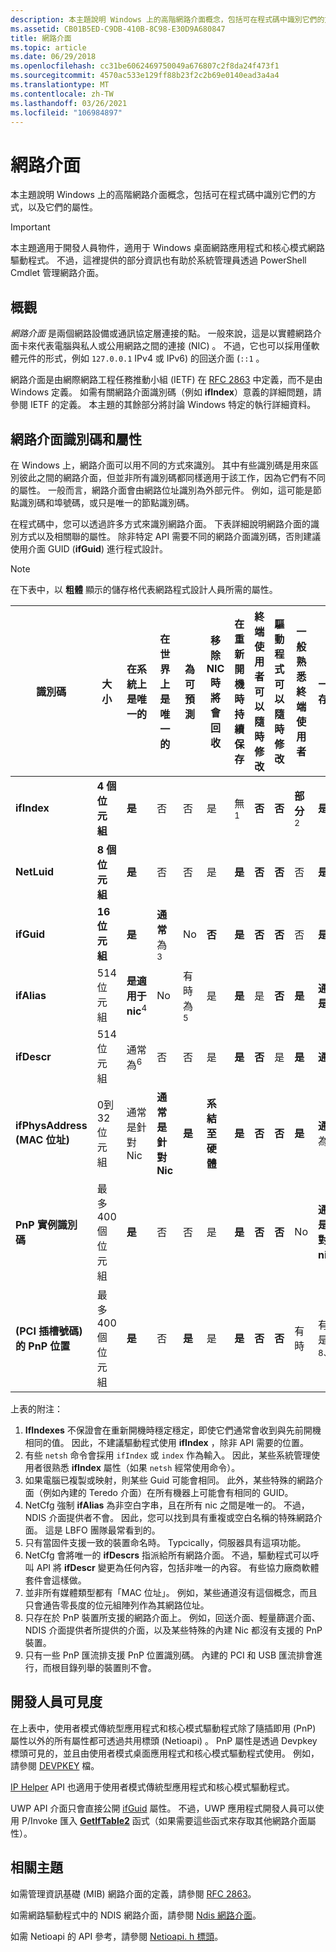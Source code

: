 ```yaml
---
description: 本主題說明 Windows 上的高階網路介面概念，包括可在程式碼中識別它們的方式，以及它們的屬性。
ms.assetid: CB01B5ED-C9DB-410B-8C98-E30D9A680847
title: 網路介面
ms.topic: article
ms.date: 06/29/2018
ms.openlocfilehash: cc31be6062469750049a676807c2f8da24f473f1
ms.sourcegitcommit: 4570ac533e129ff88b23f2c2b69e0140ead3a4a4
ms.translationtype: MT
ms.contentlocale: zh-TW
ms.lasthandoff: 03/26/2021
ms.locfileid: "106984897"
---
```

# <a name="network-interfaces"></a>網路介面

本主題說明 Windows 上的高階網路介面概念，包括可在程式碼中識別它們的方式，以及它們的屬性。 

> [!IMPORTANT]
> 本主題適用于開發人員物件，適用于 Windows 桌面網路應用程式和核心模式網路驅動程式。 不過，這裡提供的部分資訊也有助於系統管理員透過 PowerShell Cmdlet 管理網路介面。

## <a name="overview"></a>概觀

*網路介面* 是兩個網路設備或通訊協定層連接的點。 一般來說，這是以實體網路介面卡來代表電腦與私人或公用網路之間的連接 (NIC) 。 不過，它也可以採用僅軟體元件的形式，例如 `127.0.0.1` IPv4 或 IPv6) 的回送介面 (`::1` 。

網路介面是由網際網路工程任務推動小組 (IETF) 在 [RFC 2863](https://tools.ietf.org/html/rfc2863) 中定義，而不是由 Windows 定義。 如需有關網路介面識別碼（例如 **ifIndex**）意義的詳細問題，請參閱 IETF 的定義。 本主題的其餘部分將討論 Windows 特定的執行詳細資料。

## <a name="network-interface-identifiers-and-properties"></a>網路介面識別碼和屬性

在 Windows 上，網路介面可以用不同的方式來識別。 其中有些識別碼是用來區別彼此之間的網路介面，但並非所有識別碼都同樣適用于該工作，因為它們有不同的屬性。 一般而言，網路介面會由網路位址識別為外部元件。 例如，這可能是節點識別碼和埠號碼，或只是唯一的節點識別碼。 

在程式碼中，您可以透過許多方式來識別網路介面。 下表詳細說明網路介面的識別方式以及相關聯的屬性。 除非特定 API 需要不同的網路介面識別碼，否則建議使用介面 GUID (**ifGuid**) 進行程式設計。

> [!NOTE]
> 在下表中，以 **粗體** 顯示的儲存格代表網路程式設計人員所需的屬性。

| 識別碼 | 大小 | 在系統上是唯一的 | 在世界上是唯一的 | 為可預測 | 移除 NIC 時將會回收 | 在重新開機時持續保存 | 終端使用者可以隨時修改 | 驅動程式可以隨時修改 | 一般熟悉終端使用者 | 一律存在 |
| --- | --- | --- | --- | --- | --- | --- | --- | --- | --- | --- |
| **ifIndex** | **4 個位元組** | **是** | 否 | 否 | 是 | 無<sup>1</sup> | **否** | **否** | **部分**<sup>2</sup> | **是** |
| **NetLuid** | **8 個位元組** | **是** | 否 | 否 | 是 | **是** | **否** | **否** | 否 | **是** |
| **ifGuid** | **16位元組** | **是** | **通常** 為 <sup>3</sup> | No | **否** | **是** | **否** | **否** | 否 | **是** |
| **ifAlias** | 514位元組 | **是適用于 nic**<sup>4</sup> | No | 有時為<sup>5</sup> | 是 | **是** | 是 | **否** | **是** | **通常是**<sup>4</sup> |
| **ifDescr** | 514位元組 | 通常為<sup>6</sup> | 否 | 否 | 是 | **是** | **否** | 是 | **是** | **通常** |
| **ifPhysAddress (MAC 位址)**| 0到32位元組 | 通常是針對 Nic | **通常是針對 Nic** | **是** | **系結至硬體** | **是** | **否** | **否** | **是** | **通常** 為 <sup>7</sup> |
| **PnP 實例識別碼** | 最多400個位元組 | **是** | 否 | 否 | 是 | **是** | **否** | **否** | No | **通常是針對 nic**<sup>8</sup> |
| **(PCI 插槽號碼) 的 PnP 位置** | 最多400個位元組 | **是** | 否 | **是** | 是 | **是** | **否** | **否** | 有時 | 有時是<sup>8、9</sup> |

上表的附注：

1. **IfIndexes** 不保證會在重新開機時穩定穩定，即使它們通常會收到與先前開機相同的值。 因此，不建議驅動程式使用 **ifIndex** ，除非 API 需要的位置。
2. 有些 `netsh` 命令會採用 `ifIndex` 或 `index` 作為輸入。 因此，某些系統管理使用者很熟悉 **ifIndex** 屬性（如果 `netsh` 經常使用命令）。
3. 如果電腦已複製或映射，則某些 Guid 可能會相同。 此外，某些特殊的網路介面（例如內建的 Teredo 介面）在所有機器上可能會有相同的 GUID。
4. NetCfg 強制 **ifAlias** 為非空白字串，且在所有 nic 之間是唯一的。 不過，NDIS 介面提供者不會。 因此，您可以找到具有重複或空白名稱的特殊網路介面。 這是 LBFO 團隊最常看到的。
5. 只有當固件支援一致的裝置命名時。 Typcically，伺服器具有這項功能。
6. NetCfg 會將唯一的 **ifDescrs** 指派給所有網路介面。 不過，驅動程式可以呼叫 API 將 **ifDescr** 變更為任何內容，包括非唯一的內容。 有些協力廠商軟體套件會這樣做。
7. 並非所有媒體類型都有「MAC 位址」。 例如，某些通道沒有這個概念，而且只會通告零長度的位元組陣列作為其網路位址。
8. 只存在於 PnP 裝置所支援的網路介面上。 例如，回送介面、輕量篩選介面、NDIS 介面提供者所提供的介面，以及某些特殊的內建 Nic 都沒有支援的 PnP 裝置。
9. 只有一些 PnP 匯流排支援 PnP 位置識別碼。 內建的 PCI 和 USB 匯流排會進行，而根目錄列舉的裝置則不會。

## <a name="visibility-to-developers"></a>開發人員可見度

在上表中，使用者模式傳統型應用程式和核心模式驅動程式除了隨插即用 (PnP) 屬性以外的所有屬性都可透過共用標頭 (Netioapi) 。 PnP 屬性是透過 Devpkey 標頭可見的，並且由使用者模式桌面應用程式和核心模式驅動程式使用。 例如，請參閱 [DEVPKEY](/windows-hardware/drivers/install/devpkey-device-instanceid) 檔。

[IP Helper](/windows/desktop/IpHlp/ip-helper-start-page) API 也適用于使用者模式傳統型應用程式和核心模式驅動程式。

UWP API 介面只會直接公開 [ifGuid](/uwp/api/windows.networking.connectivity.networkadapter.networkadapterid) 屬性。 不過，UWP 應用程式開發人員可以使用 P/Invoke 匯入 [**GetIfTable2**](/windows/desktop/api/netioapi/nf-netioapi-getiftable2) 函式（如果需要這些函式來存取其他網路介面屬性）。

## <a name="related-topics"></a>相關主題

如需管理資訊基礎 (MIB) 網路介面的定義，請參閱 [RFC 2863](https://tools.ietf.org/html/rfc2863)。

如需網路驅動程式中的 NDIS 網路介面，請參閱 [Ndis 網路介面](/windows-hardware/drivers/network/ndis-network-interfaces2)。

如需 Netioapi 的 API 參考，請參閱 [Netioapi. h 標頭](/windows/desktop/api/netioapi/)。

